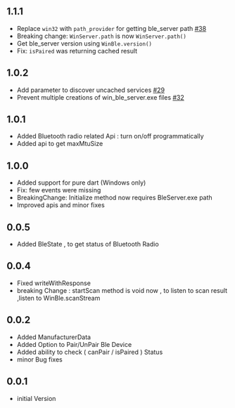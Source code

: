 ## 1.1.1

- Replace `win32` with `path_provider` for getting ble_server path [#38](https://github.com/rohitsangwan01/win_ble/pull/38)
- Breaking change: `WinServer.path` is now `WinServer.path()`
- Get ble_server version using `WinBle.version()`
- Fix: `isPaired` was returning cached result

## 1.0.2

- Add parameter to discover uncached services [#29](https://github.com/rohitsangwan01/win_ble/pull/29)
- Prevent multiple creations of win_ble_server.exe files [#32](https://github.com/rohitsangwan01/win_ble/pull/32)

## 1.0.1

- Added Bluetooth radio related Api : turn on/off programmatically
- Added api to get maxMtuSize

## 1.0.0

- Added support for pure dart (Windows only)
- Fix: few events were missing
- BreakingChange: Initialize method now requires BleServer.exe path
- Improved apis and minor fixes

## 0.0.5

- Added BleState , to get status of Bluetooth Radio

## 0.0.4

- Fixed writeWithResponse
- breaking Change : startScan method is void now , to listen to scan result ,listen to WinBle.scanStream

## 0.0.2

- Added ManufacturerData
- Added Option to Pair/UnPair Ble Device
- Added ability to check ( canPair / isPaired ) Status
- minor Bug fixes

## 0.0.1

- initial Version

